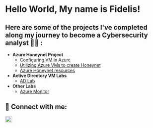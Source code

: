 <h1>Hello World, My name is Fidelis! </h1>

<h2>Here are some of the projects I've completed along my journey to become a Cybersecurity analyst 👨‍💻 :</h2>

- <b>Azure Honeynet Project</b>
  - [Configuring VM in Azure](https://github.com/FidelisIwu/AzureVM)
  - [Utilizing Azure VMs to create Honeynet](https://github.com/FidelisIwu/Azure-Honeynet)
  - [Azure Honeynet resources](https://github.com/FidelisIwu/Azure-Honeynet-resources)
- <b>Active Directory VM Labs</b>
  - [AD Lab](https://github.com/FidelisIwu/Active-Directory-Lab)
- <b>Other Labs</b>
  - [Azure Monitor](https://github.com/FidelisIwu/Azure-Monitor2)


<h2> 🤳 Connect with me:</h2>

[<img align="left" alt="FidelisIwu | LinkedIn" width="22px" src="https://cdn.jsdelivr.net/npm/simple-icons@v3/icons/linkedin.svg" />][linkedin]

[linkedin]: https://www.linkedin.com/in/fidelis-iwu/
